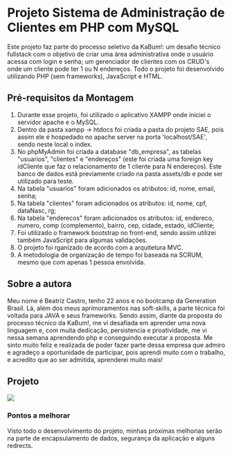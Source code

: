 # Projeto Sistema de Administração de Clientes em PHP com MySQL

Este projeto faz parte do processo seletivo da KaBum!: um desafio técnico fullstack com o objetivo de criar uma área administrativa onde o usuário acessa com login e senha; um gerenciador de clientes com os CRUD's onde um cliente pode ter 1 ou N endereços. Todo o projeto foi desenvolvido utilizando PHP (sem frameworks), JavaScript e HTML. 

## Pré-requisitos da Montagem

1. Durante esse projeto, foi utilizado o aplicativo XAMPP onde iniciei o servidor apache e o MySQL. 
2. Dentro da pasta xampp -> htdocs foi criada a pasta do projeto SAE, pois assim ele é hospedado no apache server na porta 'localhost/SAE', sendo neste local o index.
3. No phpMyAdmin foi criada a database "db_empresa", as tabelas "usuarios", "clientes" e "endereços" (este foi criada uma foreign key idCliente que faz o relacionamento de 1 cliente para N endereços). Este banco de dados está previamente criado na pasta assets/db e pode ser utilizado para teste.
4. Na tabela "usuarios" foram adicionados os atributos: id, nome, email, senha;
5. Na tabela "clientes" foram adicionados os atributos: id, nome, cpf, dataNasc, rg;
6. Na tabela "enderecos" foram adicionados os atributos: id, endereco, numero, comp (complemento), bairro, cep, cidade, estado, idCliente;
7. Foi utilizado o framework bootstrap no front-end, sendo assim utilizei também JavaScript para algumas validações. 
8. O projeto foi rganizado de acordo com a arquitetura MVC.
9. A metodologia de organização de tempo foi baseada na SCRUM, mesmo que com apenas 1 pessoa envolvida.

## Sobre a autora

Meu nome é Beatriz Castro, tenho 22 anos e no bootcamp da Generation Brasil. Lá, além dos meus aprimoramentos nas soft-skills, a parte técnica foi voltada para JAVA e seus frameworks. Sendo assim, diante da proposta do processo técnico da KaBum!, me vi desafiada em aprender uma nova linguagem e, com muita dedicação, persistencia e proatividade, me vi nessa semana aprendendo php e conseguindo executar a proposta. Me sinto muito feliz e realizada de poder fazer parte dessa empresa que admiro e agradeço a oportunidade de participar, pois aprendi muito com o trabalho, e acredito que ao ser admitida, aprenderei muito mais! 

## Projeto

<img  src="https://imgur.com/CUqzGPH.gif">

### Pontos a melhorar

Visto todo o desenvolvimento do projeto, minhas próximas melhorias serão na parte de encapsulamento de dados, segurança da aplicação e alguns redrects.
